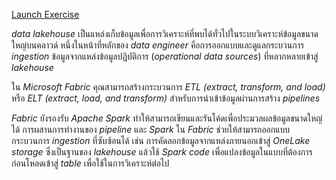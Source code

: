 
[Launch Exercise](https://go.microsoft.com/fwlink/?linkid=2259606)

_data lakehouse_ เป็นแหล่งเก็บข้อมูลเพื่อการวิเคราะห์ที่พบได้ทั่วไปในระบบวิเคราะห์ข้อมูลขนาดใหญ่บนคลาวด์ หนึ่งในหน้าที่หลักของ _data engineer_ คือการออกแบบและดูแลกระบวนการ _ingestion_ ข้อมูลจากแหล่งข้อมูลปฏิบัติการ (_operational data sources_) ที่หลากหลายเข้าสู่ _lakehouse_

ใน _Microsoft Fabric_ คุณสามารถสร้างกระบวนการ _ETL (extract, transform, and load)_ หรือ _ELT (extract, load, and transform)_ สำหรับการนำเข้าข้อมูลผ่านการสร้าง _pipelines_

_Fabric_ ยังรองรับ _Apache Spark_ ทำให้สามารถเขียนและรันโค้ดเพื่อประมวลผลข้อมูลขนาดใหญ่ได้ การผสานการทำงานของ _pipeline_ และ _Spark_ ใน _Fabric_ ช่วยให้สามารถออกแบบกระบวนการ _ingestion_ ที่ซับซ้อนได้ เช่น การคัดลอกข้อมูลจากแหล่งภายนอกเข้าสู่ _OneLake storage_ ซึ่งเป็นฐานของ _lakehouse_ แล้วใช้ _Spark code_ เพื่อแปลงข้อมูลในแบบที่ต้องการก่อนโหลดเข้าสู่ _table_ เพื่อใช้ในการวิเคราะห์ต่อไป

